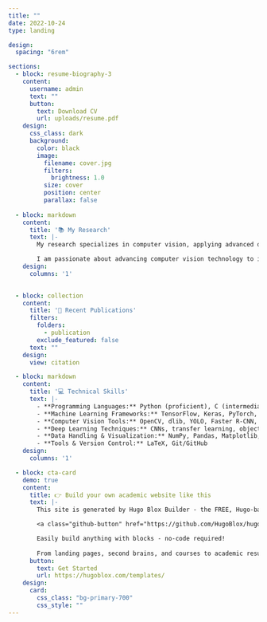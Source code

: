 ```yaml
---
title: ""
date: 2022-10-24
type: landing

design:
  spacing: "6rem"

sections:
  - block: resume-biography-3
    content:
      username: admin
      text: ""
      button:
        text: Download CV
        url: uploads/resume.pdf
    design:
      css_class: dark
      background:
        color: black
        image:
          filename: cover.jpg
          filters:
            brightness: 1.0
          size: cover
          position: center
          parallax: false
          
  - block: markdown
    content:
      title: '📚 My Research'
      text: |-
        My research specializes in computer vision, applying advanced deep learning techniques to solve real-world challenges such as pothole detection, traffic pattern analysis, and oil spill detection. I have developed and optimized computer vision models using architectures like AlexNet, MobileNetV2, and CNNs, achieving high accuracy and real-world applicability.

        I am passionate about advancing computer vision technology to improve public safety, transportation, and environmental monitoring. I welcome collaboration opportunities in this dynamic field! 😃
    design:
      columns: '1'
  

  - block: collection
    content:
      title: '📝 Recent Publications'
      filters:
        folders:
          - publication
        exclude_featured: false
      text: ""
    design:
      view: citation

  - block: markdown
    content:
      title: '💻 Technical Skills'
      text: |-
        - **Programming Languages:** Python (proficient), C (intermediate), MATLAB (basic)  
        - **Machine Learning Frameworks:** TensorFlow, Keras, PyTorch, Scikit-learn  
        - **Computer Vision Tools:** OpenCV, dlib, YOLO, Faster R-CNN, Image Segmentation Techniques  
        - **Deep Learning Techniques:** CNNs, transfer learning, object detection, image classification  
        - **Data Handling & Visualization:** NumPy, Pandas, Matplotlib, Seaborn  
        - **Tools & Version Control:** LaTeX, Git/GitHub
    design:
      columns: '1'

  - block: cta-card
    demo: true
    content:
      title: 👉 Build your own academic website like this
      text: |-
        This site is generated by Hugo Blox Builder - the FREE, Hugo-based open source website builder trusted by 250,000+ academics like you.

        <a class="github-button" href="https://github.com/HugoBlox/hugo-blox-builder" data-color-scheme="no-preference: light; light: light; dark: dark;" data-icon="octicon-star" data-size="large" data-show-count="true" aria-label="Star HugoBlox/hugo-blox-builder on GitHub">Star</a>

        Easily build anything with blocks - no-code required!
        
        From landing pages, second brains, and courses to academic resumés, conferences, and tech blogs.
      button:
        text: Get Started
        url: https://hugoblox.com/templates/
    design:
      card:
        css_class: "bg-primary-700"
        css_style: ""
---
```

